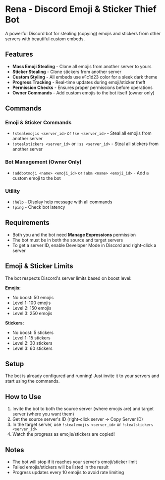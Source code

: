 # Rena - Discord Emoji & Sticker Thief Bot

A powerful Discord bot for stealing (copying) emojis and stickers from other servers with beautiful custom embeds.

## Features

- **Mass Emoji Stealing** - Clone all emojis from another server to yours
- **Sticker Stealing** - Clone stickers from another server
- **Custom Styling** - All embeds use #1c1d23 color for a sleek dark theme
- **Progress Tracking** - Real-time updates during emoji/sticker theft
- **Permission Checks** - Ensures proper permissions before operations
- **Owner Commands** - Add custom emojis to the bot itself (owner only)

## Commands

### Emoji & Sticker Commands
- `!stealemojis <server_id>` or `!se <server_id>` - Steal all emojis from another server
- `!stealstickers <server_id>` or `!ss <server_id>` - Steal all stickers from another server

### Bot Management (Owner Only)
- `!addbotmoji <name> <emoji_id>` or `!abm <name> <emoji_id>` - Add a custom emoji to the bot

### Utility
- `!help` - Display help message with all commands
- `!ping` - Check bot latency

## Requirements

- Both you and the bot need **Manage Expressions** permission
- The bot must be in both the source and target servers
- To get a server ID, enable Developer Mode in Discord and right-click a server

## Emoji & Sticker Limits

The bot respects Discord's server limits based on boost level:

**Emojis:**
- No boost: 50 emojis
- Level 1: 100 emojis
- Level 2: 150 emojis
- Level 3: 250 emojis

**Stickers:**
- No boost: 5 stickers
- Level 1: 15 stickers
- Level 2: 30 stickers
- Level 3: 60 stickers

## Setup

The bot is already configured and running! Just invite it to your servers and start using the commands.

## How to Use

1. Invite the bot to both the source server (where emojis are) and target server (where you want them)
2. Get the source server's ID (right-click server → Copy Server ID)
3. In the target server, use `!stealemojis <server_id>` or `!stealstickers <server_id>`
4. Watch the progress as emojis/stickers are copied!

## Notes

- The bot will stop if it reaches your server's emoji/sticker limit
- Failed emojis/stickers will be listed in the result
- Progress updates every 10 emojis to avoid rate limiting
